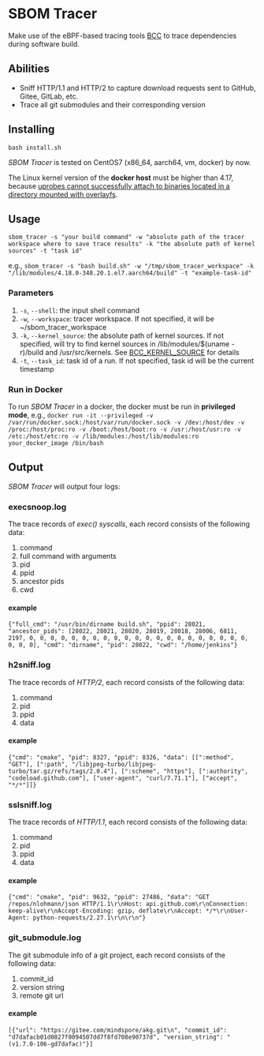 # SBOM Tracer
Make use of the eBPF-based tracing tools [BCC](https://github.com/iovisor/bcc) to trace dependencies during software build.

## Abilities
* Sniff HTTP/1.1 and HTTP/2 to capture download requests sent to GitHub, Gitee, GitLab, etc.
* Trace all git submodules and their corresponding version

## Installing
`bash install.sh`

*SBOM Tracer* is tested on CentOS7 (x86_64, aarch64, vm, docker) by now.

The Linux kernel version of the **docker host** must be higher than 4.17, because [uprobes cannot successfully attach to binaries located in a directory
mounted with overlayfs](https://github.com/torvalds/linux/commit/f0a2aa5a2a406d0a57aa9b320ffaa5538672b6c5).

## Usage
`sbom_tracer -s "your build command" -w "absolute path of the tracer workspace where to save trace results" -k "the absolute path of kernel sources" -t "task id"`

e.g., `sbom_tracer -s "bash build.sh" -w "/tmp/sbom_tracer_workspace" -k "/lib/modules/4.18.0-348.20.1.el7.aarch64/build" -t "example-task-id"`
### Parameters
1. `-s`, `--shell`: the input shell command
2. `-w`, `--workspace`: tracer workspace. If not specified, it will be ~/sbom_tracer_workspace
3. `-k`, `--kernel_source`: the absolute path of kernel sources. If not specified, will try to find kernel sources in /lib/modules/$(uname -r)/build and /usr/src/kernels. See [BCC_KERNEL_SOURCE](https://github.com/iovisor/bcc/blob/master/docs/reference_guide.md#1-kernel-source-directory) for details
4. `-t`, `--task_id`: task id of a run. If not specified, task id will be the current timestamp

### Run in Docker
To run *SBOM Tracer* in a docker, the docker must be run in **privileged mode**, e.g., 
`docker run -it --privileged -v /var/run/docker.sock:/host/var/run/docker.sock -v /dev:/host/dev -v /proc:/host/proc:ro -v /boot:/host/boot:ro -v /usr:/host/usr:ro -v /etc:/host/etc:ro -v /lib/modules:/host/lib/modules:ro your_docker_image /bin/bash`

## Output
*SBOM Tracer* will output four logs:
### execsnoop.log
The trace records of *exec() syscalls*, each record consists of the following data:
1. command
2. full command with arguments
3. pid
4. ppid
5. ancestor pids
6. cwd
#### example
`{"full_cmd": "/usr/bin/dirname build.sh", "ppid": 28021, "ancestor_pids": [28022, 28021, 28020, 28019, 28018, 28006, 6811, 2197, 0, 0, 0, 0, 0, 0, 0, 0, 0, 0, 0, 0, 0, 0, 0, 0, 0, 0, 0, 0, 0, 0, 0, 0], "cmd": "dirname", "pid": 28022, "cwd": "/home/jenkins"}`
### h2sniff.log
The trace records of *HTTP/2*, each record consists of the following data:
1. command
2. pid
3. ppid
4. data
#### example
`{"cmd": "cmake", "pid": 8327, "ppid": 8326, "data": [[":method", "GET"], [":path", "/libjpeg-turbo/libjpeg-turbo/tar.gz/refs/tags/2.0.4"], [":scheme", "https"], [":authority", "codeload.github.com"], ["user-agent", "curl/7.71.1"], ["accept", "*/*"]]}`
### sslsniff.log
The trace records of *HTTP/1.1*, each record consists of the following data:
1. command
2. pid
3. ppid
4. data
#### example
`{"cmd": "cmake", "pid": 9632, "ppid": 27486, "data": "GET /repos/nlohmann/json HTTP/1.1\r\nHost: api.github.com\r\nConnection: keep-alive\r\nAccept-Encoding: gzip, deflate\r\nAccept: */*\r\nUser-Agent: python-requests/2.27.1\r\n\r\n"}`
### git_submodule.log
The git submodule info of a git project, each record consists of the following data:
1. commit_id
2. version string
3. remote git url
#### example
`[{"url": "https://gitee.com/mindspore/akg.git\n", "commit_id": "d7dafacb01d0827f0094507dd7f8fd708e90737d", "version_string": "(v1.7.0-106-gd7dafac)"}]`
